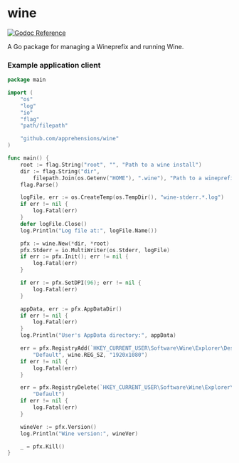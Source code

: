 # wine
[pkg.go.dev]:     https://pkg.go.dev/github.com/apprehensions/wine
[pkg.go.dev_img]: https://img.shields.io/badge/%E2%80%8B-reference-007d9c?logo=go&logoColor=white&style=flat-square

[![Godoc Reference][pkg.go.dev_img]][pkg.go.dev]

A Go package for managing a Wineprefix and running Wine.

### Example application client
```go
package main

import (
	"os"
	"log"
	"io"
	"flag"
	"path/filepath"

	"github.com/apprehensions/wine"
)

func main() {
	root := flag.String("root", "", "Path to a wine install")
	dir := flag.String("dir",
		filepath.Join(os.Getenv("HOME"), ".wine"), "Path to a wineprefix")
	flag.Parse()

	logFile, err := os.CreateTemp(os.TempDir(), "wine-stderr.*.log")
	if err != nil {
		log.Fatal(err)
	}
	defer logFile.Close()
	log.Println("Log file at:", logFile.Name())

	pfx := wine.New(*dir, *root)
	pfx.Stderr = io.MultiWriter(os.Stderr, logFile)
	if err := pfx.Init(); err != nil {
		log.Fatal(err)
	}

	if err := pfx.SetDPI(96); err != nil {
		log.Fatal(err)
	}

	appData, err := pfx.AppDataDir()
	if err != nil {
		log.Fatal(err)
	}
	log.Println("User's AppData directory:", appData)

	err = pfx.RegistryAdd(`HKEY_CURRENT_USER\Software\Wine\Explorer\Desktops`,
		"Default", wine.REG_SZ, "1920x1080")
    if err != nil {
		log.Fatal(err)
	}

	err = pfx.RegistryDelete(`HKEY_CURRENT_USER\Software\Wine\Explorer\Desktops`,
		"Default")
	if err != nil {
		log.Fatal(err)
	}

	wineVer := pfx.Version()
	log.Println("Wine version:", wineVer)

	_ = pfx.Kill()
}
```
